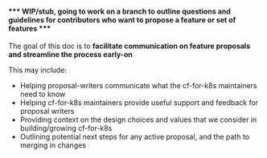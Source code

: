 #### *** WIP/stub, going to work on a branch to outline questions and guidelines for contributors who want to propose a feature or set of features ***

The goal of this doc is to **facilitate communication on feature proposals and streamline the process early-on** 

This may include:

- Helping proposal-writers communicate what the cf-for-k8s maintainers need to know
- Helping cf-for-k8s maintainers provide useful support and feedback for proposal writers
- Providing context on the design choices and values that we consider in building/growing cf-for-k8s
- Outlining potential next steps for any active proposal, and the path to merging in changes
